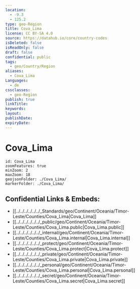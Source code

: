 ```yaml
---
location:
  - -9.3
  - 125.2
type: geo-Region
title: Cova_Lima
license: CC BY-SA 4.0
source: https://datahub.io/core/country-codes
isDeleted: false
isReadOnly: false
draft: false
confidential: public
tags:
  - geo/Country/Region
aliases:
  - Cova_Lima
Languages:
  - de
cssclasses:
  - geo-Region
publish: true
linkTitle:
keywords:
layout:
publishDate:
expiryDate:
---
```


# Cova_Lima

```leaflet
id: Cova_Lima
zoomFeatures: true 
minZoom: 2 
maxZoom: 18
geojsonFolder: ./Cova_Lima/
markerFolder: ./Cova_Lima/
```


## Confidential Links & Embeds: 
- [[../../../../../../_Standards/geo/Continent/Oceania/Timor-Leste/Counties/Cova_Lima|Cova_Lima]] 
- [[../../../../../../_public/geo/Continent/Oceania/Timor-Leste/Counties/Cova_Lima.public|Cova_Lima.public]] 
- [[../../../../../../_internal/geo/Continent/Oceania/Timor-Leste/Counties/Cova_Lima.internal|Cova_Lima.internal]] 
- [[../../../../../../_protect/geo/Continent/Oceania/Timor-Leste/Counties/Cova_Lima.protect|Cova_Lima.protect]] 
- [[../../../../../../_private/geo/Continent/Oceania/Timor-Leste/Counties/Cova_Lima.private|Cova_Lima.private]] 
- [[../../../../../../_personal/geo/Continent/Oceania/Timor-Leste/Counties/Cova_Lima.personal|Cova_Lima.personal]] 
- [[../../../../../../_secret/geo/Continent/Oceania/Timor-Leste/Counties/Cova_Lima.secret|Cova_Lima.secret]] 

